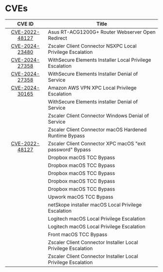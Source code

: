 # CVEs

| CVE ID | Title |
| :---: | --- |
| [CVE-2022-48127](https://nvd.nist.gov/vuln/detail/CVE-2022-48127) | Asus RT-ACG1200G+ Router Webserver Open Redirect | 
| [CVE-2024-23480](https://nvd.nist.gov/vuln/detail/CVE-2024-23480) | Zscaler Client Connector NSXPC Local Privilege Escalation | 
| [CVE-2024-27358](https://nvd.nist.gov/vuln/detail/CVE-2024-27358) | WithSecure Elements Installer Local Privilege Escalation | 
| [CVE-2024-27358](https://nvd.nist.gov/vuln/detail/CVE-2024-27357) | WithSecure Elements Installer Denial of Service | 
| [CVE-2024-30165](https://nvd.nist.gov/vuln/detail/CVE-2024-30165) | Amazon AWS VPN XPC Local Privilege Escalation | 
| | WithSecure Elements installer Denial of Service |  
| | Zscaler Client Connector Windows Denial of Service | 
| | Zscaler Client Connector macOS Hardened Runtime Bypass |  
| [CVE-2022-48127](https://nvd.nist.gov/vuln/detail/CVE-2022-48127) | Zscaler Client Connector XPC macOS "exit password" Bypass | 
| | Dropbox macOS TCC Bypass | 
| | Dropbox macOS TCC Bypass | 
| | Dropbox macOS TCC Bypass |  
| | Dropbox macOS TCC Bypass | 
| | Dropbox macOS TCC Bypass | 
| | Upwork macOS TCC Bypass | 
| | netSkope installer macOS Local Privilege Escalation | 
| | Logitech macOS Local Privilege Escalation | 
| | Logitech macOS Local Privilege Escalation | 
| | Front macOS TCC Bypass | 
| | Zscaler Client Connector Installer Local Privilege Escalation | 
| | Zscaler Client Connector Installer Local Privilege Escalation | 
